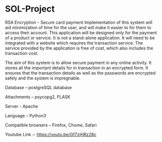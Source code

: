 # SOL-Project
RSA Encryption - Secure card payment
Implementation of this system will aid minimization of time for the user, and will make it easier to for them to access their account.
This application will be designed only for the payment of a product or service. 
It is not a stand-alone application. It will need to be integrated with a website which requires the transaction service. The service provided by the application is free of cost, which also includes the transaction cost.

The aim of this system is to allow secure payment in any online activity. It stores all the important details for in transaction in an encrypted form. 
It ensures that the transaction details as well as the passwords are encrypted safely and the system is impregnable.

Database – postgreSQL database

Attachments – psycopg2, FLASK

Server - Apache

Language – Python3

Compatible browsers – Firefox, Chome, Safari 

Youtube Link :- https://youtu.be/Gf7zjHRz28c 
